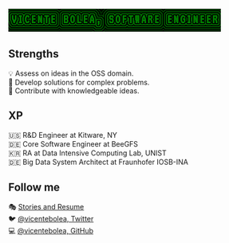 ![](https://raw.githubusercontent.com/vicentebolea/vicentebolea/master/vicentebanner.png)

## Strengths 

💡 Assess on ideas in the OSS domain.  
🤔 Develop solutions for complex problems.  
🙏 Contribute with knowledgeable ideas. 

## XP

🇺🇸 R&D Engineer at Kitware, NY  
🇩🇪 Core Software Engineer at BeeGFS  
🇰🇷 RA at Data Intensive Computing Lab, UNIST  
🇩🇪 Big Data System Architect at Fraunhofer IOSB-INA  

## Follow me

🎭 [Stories and Resume](https://vicentebolea.github.io/)   
🐦 [@vicentebolea, Twitter](https://twitter.com/vicentebolea)   
💻 [@vicentebolea, GitHub](https://github.com/vicentebolea)
